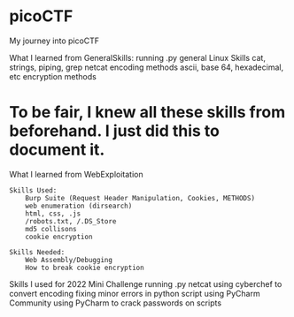 # picoCTF
My journey into picoCTF

What I learned from GeneralSkills:
  running .py
  general Linux Skills
    cat, strings, piping, grep
  netcat
  encoding methods
    ascii, base 64, hexadecimal, etc
  encryption methods

# To be fair, I knew all these skills from beforehand. I just did this to document it.

  What I learned from WebExploitation

    Skills Used:
    	Burp Suite (Request Header Manipulation, Cookies, METHODS)
    	web enumeration (dirsearch)
    	html, css, .js
    	/robots.txt, /.DS_Store
    	md5 collisons
    	cookie encryption

    Skills Needed:
    	Web Assembly/Debugging
    	How to break cookie encryption

  Skills I used for 2022 Mini Challenge
      running .py
      netcat
      using cyberchef to convert encoding
      fixing minor errors in python script using PyCharm Community
      using PyCharm to crack passwords on scripts
